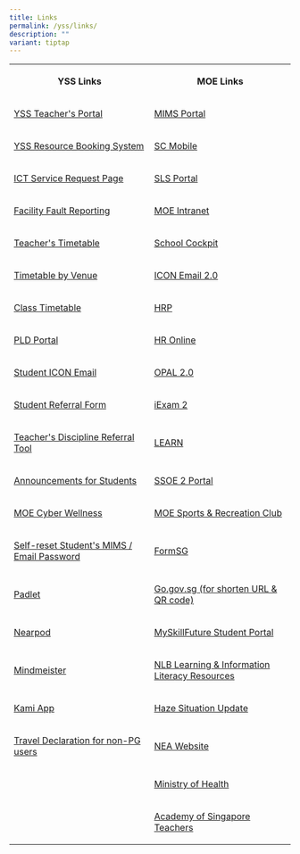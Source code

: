 ```yaml
---
title: Links
permalink: /yss/links/
description: ""
variant: tiptap
---
```

<table style="minWidth: 50px">
<colgroup>
<col>
<col>
</colgroup>
<tbody>
<tr>
<th rowspan="1" colspan="1">
<p>YSS Links</p>
</th>
<th rowspan="1" colspan="1">
<p>MOE Links</p>
</th>
</tr>
<tr>
<td rowspan="1" colspan="1">
<p><a href="https://sites.google.com/moe.edu.sg/yss-teachers/teachers" rel="noopener noreferrer nofollow" target="_blank">YSS Teacher's Portal</a>
</p>
</td>
<td rowspan="1" colspan="1">
<p><a href="https://idp.mims.moe.gov.sg/nidp/app/login" rel="noopener noreferrer nofollow" target="_blank">MIMS Portal</a>
</p>
</td>
</tr>
<tr>
<td rowspan="1" colspan="1">
<p><a href="https://rbs.avero-tech.com/" rel="noopener noreferrer nofollow" target="_blank">YSS Resource Booking System</a>
</p>
</td>
<td rowspan="1" colspan="1">
<p><a href="https://scmobile.moe.edu.sg/login" rel="noopener noreferrer nofollow" target="_blank">SC Mobile</a>
</p>
</td>
</tr>
<tr>
<td rowspan="1" colspan="1">
<p><a href="https://docs.google.com/forms/d/e/1FAIpQLSeQdaUI35ybm2E5qBBW9xt5UaJvYVnPruYeL1g0Ap9DkuzggA/viewform" rel="noopener noreferrer nofollow" target="_blank">ICT Service Request Page</a>
</p>
</td>
<td rowspan="1" colspan="1">
<p><a href="https://vle.learning.moe.edu.sg/login" rel="noopener noreferrer nofollow" target="_blank">SLS Portal</a>
</p>
</td>
</tr>
<tr>
<td rowspan="1" colspan="1">
<p><a href="https://docs.google.com/forms/d/e/1FAIpQLSd52mydVEfx2QhCPHOXRD-yRCEafEGhia4KYrlwbvMtkA84Cw/viewform" rel="noopener noreferrer nofollow" target="_blank">Facility Fault Reporting</a>
</p>
</td>
<td rowspan="1" colspan="1">
<p><a href="https://intranet.moe.gov.sg/" rel="noopener noreferrer nofollow" target="_blank">MOE Intranet</a>
</p>
</td>
</tr>
<tr>
<td rowspan="1" colspan="1">
<p><a href="/files/Timetables/Teachers Timetable/2024_Sem_2_Teachers_Timetable_25_June_v5.pdf" rel="noopener noreferrer nofollow" target="_blank">Teacher's Timetable</a>
</p>
</td>
<td rowspan="1" colspan="1">
<p><a href="https://schoolcockpit.moe.gov.sg/" rel="noopener noreferrer nofollow" target="_blank">School Cockpit</a>
</p>
</td>
</tr>
<tr>
<td rowspan="1" colspan="1">
<p><a href="/files/Timetables/VenueTT/2024_Sem_2_Venue_Timetable.pdf" rel="noopener noreferrer nofollow" target="_blank">Timetable by Venue</a>
</p>
</td>
<td rowspan="1" colspan="1">
<p><a href="https://icon.moe.edu.sg/home" rel="noopener noreferrer nofollow" target="_blank">ICON Email 2.0</a>
</p>
</td>
</tr>
<tr>
<td rowspan="1" colspan="1">
<p><a href="/students/timetable/" rel="noopener noreferrer nofollow" target="_blank">Class Timetable</a>
</p>
</td>
<td rowspan="1" colspan="1">
<p><a href="https://www.hrp.gov.sg/" rel="noopener noreferrer nofollow" target="_blank">HRP</a>
</p>
</td>
</tr>
<tr>
<td rowspan="1" colspan="1">
<p><a href="/parents/pdlp/" rel="noopener noreferrer nofollow" target="_blank">PLD Portal</a>
</p>
</td>
<td rowspan="1" colspan="1">
<p><a href="http://intranet.moe.gov.sg/hronline/Pages/Home.aspx" rel="noopener noreferrer nofollow" target="_blank">HR Online</a>
</p>
</td>
</tr>
<tr>
<td rowspan="1" colspan="1">
<p><a href="https://workspace.google.com/dashboard" rel="noopener noreferrer nofollow" target="_blank">Student ICON Email</a>
</p>
</td>
<td rowspan="1" colspan="1">
<p><a href="https://www.opal2.moe.edu.sg/app/learner" rel="noopener noreferrer nofollow" target="_blank">OPAL 2.0</a>
</p>
</td>
</tr>
<tr>
<td rowspan="1" colspan="1">
<p><a href="https://forms.gle/9wJdoyP5tusj8sCD9" rel="noopener noreferrer nofollow" target="_blank">Student Referral Form</a>
</p>
</td>
<td rowspan="1" colspan="1">
<p><a href="https://iexams.seab.gov.sg/login" rel="noopener noreferrer nofollow" target="_blank">iExam 2</a>
</p>
</td>
</tr>
<tr>
<td rowspan="1" colspan="1">
<p><a href="https://form.gov.sg/6295ca0ec3cb8100127d89d6" rel="noopener noreferrer nofollow" target="_blank">Teacher's Discipline Referral Tool</a>
</p>
</td>
<td rowspan="1" colspan="1">
<p><a href="https://learn.gov.sg/" rel="noopener noreferrer nofollow" target="_blank">LEARN</a>
</p>
</td>
</tr>
<tr>
<td rowspan="1" colspan="1">
<p><a href="/students/announcements/" rel="noopener noreferrer nofollow" target="_blank">Announcements for Students</a>
</p>
</td>
<td rowspan="1" colspan="1">
<p><a href="https://ssoe2.moe.edu.sg/sp" rel="noopener noreferrer nofollow" target="_blank">SSOE 2 Portal</a>
</p>
</td>
</tr>
<tr>
<td rowspan="1" colspan="1">
<p><a href="https://www.moe.gov.sg/education-in-sg/our-programmes/cyber-wellness" rel="noopener noreferrer nofollow" target="_blank">MOE Cyber Wellness</a>
</p>
</td>
<td rowspan="1" colspan="1">
<p><a href="https://www.mesrc.net/" rel="noopener noreferrer nofollow" target="_blank">MOE Sports &amp; Recreation Club</a>
</p>
</td>
</tr>
<tr>
<td rowspan="1" colspan="1">
<p><a href="https://idp.mims.moe.gov.sg/nidp/app/login" rel="noopener noreferrer nofollow" target="_blank">Self-reset Student's MIMS / Email Password</a>
</p>
</td>
<td rowspan="1" colspan="1">
<p><a href="https://form.gov.sg/" rel="noopener noreferrer nofollow" target="_blank">FormSG</a>
</p>
</td>
</tr>
<tr>
<td rowspan="1" colspan="1">
<p><a href="https://yss.padlet.org/" rel="noopener noreferrer nofollow" target="_blank">Padlet</a>
</p>
</td>
<td rowspan="1" colspan="1">
<p><a href="https://go.gov.sg/" rel="noopener noreferrer nofollow" target="_blank">Go.gov.sg (for shorten URL &amp; QR code)</a>
</p>
</td>
</tr>
<tr>
<td rowspan="1" colspan="1">
<p><a href="https://nearpod.com/" rel="noopener noreferrer nofollow" target="_blank">Nearpod</a>
</p>
</td>
<td rowspan="1" colspan="1">
<p><a href="https://www.myskillsfuture.gov.sg/content/student/en/secondary.html" rel="noopener noreferrer nofollow" target="_blank">MySkillFuture Student Portal</a>
</p>
</td>
</tr>
<tr>
<td rowspan="1" colspan="1">
<p><a href="https://www.mindmeister.com/" rel="noopener noreferrer nofollow" target="_blank">Mindmeister</a>
</p>
</td>
<td rowspan="1" colspan="1">
<p><a href="https://sure.nlb.gov.sg/" rel="noopener noreferrer nofollow" target="_blank">NLB Learning &amp; Information Literacy Resources</a>
</p>
</td>
</tr>
<tr>
<td rowspan="1" colspan="1">
<p><a href="https://www.kamiapp.com/" rel="noopener noreferrer nofollow" target="_blank">Kami App</a>
</p>
</td>
<td rowspan="1" colspan="1">
<p><a href="https://www.haze.gov.sg/" rel="noopener noreferrer nofollow" target="_blank">Haze Situation Update</a>
</p>
</td>
</tr>
<tr>
<td rowspan="1" colspan="1">
<p><a href="https://form.gov.sg/6461c57c1af9a80012cbb53d" rel="noopener noreferrer nofollow" target="_blank">Travel Declaration for non-PG users</a>
</p>
</td>
<td rowspan="1" colspan="1">
<p><a href="https://www.nea.gov.sg" rel="noopener noreferrer nofollow" target="_blank">NEA Website</a>
</p>
</td>
</tr>
<tr>
<td rowspan="1" colspan="1">
<p></p>
</td>
<td rowspan="1" colspan="1">
<p><a href="https://www.moh.gov.sg/" rel="noopener noreferrer nofollow" target="_blank">Ministry of Health</a>
</p>
</td>
</tr>
<tr>
<td rowspan="1" colspan="1">
<p></p>
</td>
<td rowspan="1" colspan="1">
<p><a href="https://academyofsingaporeteachers.moe.edu.sg/" rel="noopener noreferrer nofollow" target="_blank">Academy of Singapore Teachers</a>
</p>
</td>
</tr>
</tbody>
</table>
<p></p>